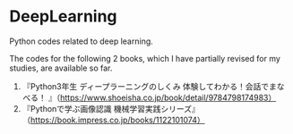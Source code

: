# DeepLearning

Python codes related to deep learning. 


The codes for the following 2 books, which I have partially revised for my studies, are available so far.  
1. 『Python3年生 ディープラーニングのしくみ 体験してわかる！会話でまなべる！ 』（https://www.shoeisha.co.jp/book/detail/9784798174983）
2. 『Pythonで学ぶ画像認識 機械学習実践シリーズ』（https://book.impress.co.jp/books/1122101074）


